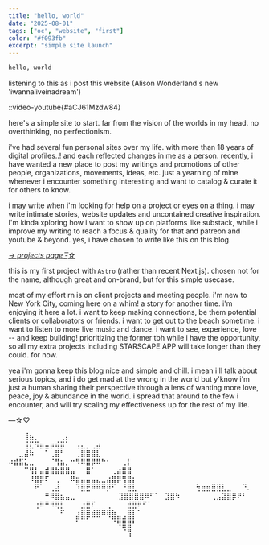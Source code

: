 ```yaml
---
title: "hello, world"
date: "2025-08-01"
tags: ["oc", "website", "first"]
color: "#f093fb"
excerpt: "simple site launch"
---
```


```bash
hello, world
```

listening to this as i post this website (Alison Wonderland's new 'iwannaliveinadream')

::video-youtube{#aCJ61Mzdw84}

here's a simple site to start. far from the vision of the worlds in my head. no overthinking, no perfectionism.

i've had several fun personal sites over my life. with more than 18 years of digital profiles..! and each reflected changes in me as a person. recently, i have wanted a new place to post my writings and promotions of other people, organizations, movements, ideas, etc. just a yearning of mine whenever i encounter something interesting and want to catalog & curate it for others to know.

i may write when i'm looking for help on a project or eyes on a thing. i may write intimate stories, website updates and uncontained creative inspiration. I'm kinda xploring how i want to show up on platforms like substack, while i improve my writing to reach a focus & quality for that and patreon and youtube & beyond. yes, i have chosen to write like this on this blog.

_[→ projects page -͟͟͞☆](/projects)_

this is my first project with `Astro` (rather than recent Next.js). chosen not for the name, although great and on-brand, but for this simple usecase.

most of my effort rn is on client projects and meeting people. i'm new to New York City, coming here on a whim! a story for another time. i'm enjoying it here a lot. i want to keep making connections, be them potential clients or collaborators or friends. i want to get out to the beach sometime. i want to listen to more live music and dance. i want to see, experience, love -- and keep building! prioritizing the former tbh while i have the opportunity, so all my extra projects including STARSCAPE APP will take longer than they could. for now.

yea i'm gonna keep this blog nice and simple and chill. i mean i'll talk about serious topics, and i do get mad at the wrong in the world but y'know i'm just a human sharing their perspective through a lens of wanting more love, peace, joy & abundance in the world. i spread that around to the few i encounter, and will try scaling my effectiveness up for the rest of my life.

—☆♡

⠀⠀⠀⢸⣦⡀⠀⠀⠀⠀⢀⡄⠀⠀⠀⠀⠀⠀⠀⠀⠀⠀⠀⠀⠀⠀⠀⠀⠀⠀⠀
⠀⠀⠀⢸⣏⠻⣶⣤⡶⢾⡿⠁⠀⢠⣄⡀⢀⣴⠀⠀⠀⠀⠀⠀⠀⠀⠀⠀⠀⠀⠀
⠀⠀⣀⣼⠷⠀⠀⠁⢀⣿⠃⠀⠀⢀⣿⣿⣿⣇⠀⠀⠀⠀⠀⠀⠀⠀⠀⠀⠀⠀⠀
⠴⣾⣯⣅⣀⠀⠀⠀⠈⢻⣦⡀⠒⠻⠿⣿⡿⠿⠓⠂⠀⠀⢀⡇⠀⠀⠀⠀⠀⠀⠀
⠀⠀⠀⠉⢻⡇⣤⣾⣿⣷⣿⣿⣤⠀⠀⣿⠁⠀⠀⠀⢀⣴⣿⣿⠀⠀⠀⠀⠀⠀⠀
⠀⠀⠀⠀⠸⣿⡿⠏⠀⢀⠀⠀⠿⣶⣤⣤⣤⣄⣀⣴⣿⡿⢻⣿⡆⠀⠀⠀⠀⠀⠀
⠀⠀⠀⠀⠀⠟⠁⠀⢀⣼⠀⠀⠀⠹⣿⣟⠿⠿⠿⡿⠋⠀⠘⣿⣇⠀⠀⠀⠀⠀⠀
⠀⠀⠀⠀⠀⢳⣶⣶⣿⣿⣇⣀⠀⠀⠙. ⠀ ⠀⠀⠀⠀⠀⠀⠀⠛⠿⣿⣦⣤⣀⠀⠀
⠀⠀⠀⠀⠀⠀⣹⣿⣿⣿⣿⠿⠋⠁⠀⣹⣿⠳⠀⠀⠀⠀⠀⠀⢀⣠⣽⣿⡿⠟⠃
⠀⠀⠀⠀⠀⢰⠿⠛⠻⢿⡇⠀⠀⠀⣰⣿⠏⠀⠀⢀⠀⠀⠀⣾⣿⠟⠋⠁⠀⠀⠀
⠀⠀⠀⠀⠀⠀⠀⠀⠀⠀⠋⠀⠀⣰⣿⣿⣾⣿⠿⢿⣷⣀⢀⣿⡇⠁⠀⠀⠀⠀⠀
⠀⠀⠀⠀⠀⠀⠀⠀⠀⠀⠀⠀⠀⠋⠉⠁⠀⠀⠀⠀⠙⢿⣿⣿⠇⠀⠀⠀⠀⠀⠀
⠀⠀⠀⠀⠀⠀⠀⠀⠀⠀⠀⠀⠀⠀⠀⠀⠀⠀⠀⠀⠀⠀⠙⢿⠀⠀⠀⠀⠀⠀⠀
⠀⠀⠀⠀⠀⠀⠀⠀⠀⠀⠀⠀⠀⠀⠀⠀⠀⠀⠀⠀⠀⠀⠀⠈⠀⠀⠀⠀⠀⠀⠀
